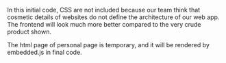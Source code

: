 In this initial code, CSS are not included because our team think that cosmetic details of websites do not
define the architecture of our web app. The frontend will look much more better compared to the very crude product shown.

The html page of personal page is temporary, and it will be rendered by embedded.js in final code.